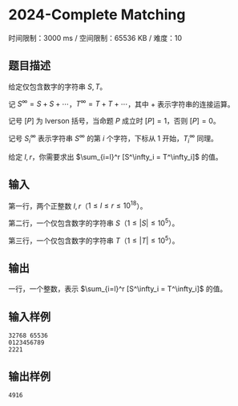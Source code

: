 # 2024-Complete Matching

时间限制：3000 ms / 空间限制：65536 KB / 难度：10

## 题目描述

给定仅包含数字的字符串 $S, T$。

记 $S^\infty = S + S + \cdots$，$T^\infty = T + T + \cdots$，其中 $+$ 表示字符串的连接运算。

记号 $[P]$ 为 Iverson 括号，当命题 $P$ 成立时 $[P]=1$，否则 $[P]=0$。

记号 $S^\infty_i$ 表示字符串 $S^\infty$ 的第 $i$ 个字符，下标从 $1$ 开始，$T^\infty_i$ 同理。

给定 $l, r$，你需要求出 $\sum_{i=l}^r [S^\infty_i = T^\infty_i]$ 的值。

## 输入

第一行，两个正整数 $l, r$（$1\leq l \leq r \leq 10^{18}$）。

第二行，一个仅包含数字的字符串 $S$（$1\leq |S|\leq 10^5$）。

第三行，一个仅包含数字的字符串 $T$（$1\leq |T|\leq 10^5$）。

## 输出

一行，一个整数，表示 $\sum_{i=l}^r [S^\infty_i = T^\infty_i]$ 的值。

## 输入样例

    32768 65536
    0123456789
    2221

## 输出样例

    4916
